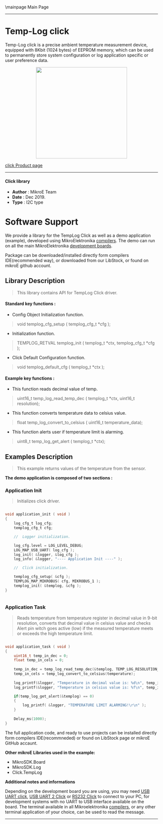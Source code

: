 \mainpage Main Page
 
 

---
# Temp-Log click

Temp-Log click is a precise ambient temperature measurement device, equipped with 8Kbit (1024 bytes) of EEPROM memory, which can be used to permanently store system configuration or log application specific or user preference data.

<p align="center">
  <img src="https://download.mikroe.com/images/click_for_ide/templog_click.png" height=300px>
</p>

[click Product page](https://www.mikroe.com/temp-log-click)

---


#### Click library 

- **Author**        : MikroE Team
- **Date**          : Dec 2019.
- **Type**          : I2C type


# Software Support

We provide a library for the TempLog Click 
as well as a demo application (example), developed using MikroElektronika 
[compilers](https://shop.mikroe.com/compilers). 
The demo can run on all the main MikroElektronika [development boards](https://shop.mikroe.com/development-boards).

Package can be downloaded/installed directly form compilers IDE(recommended way), or downloaded from our LibStock, or found on mikroE github account. 

## Library Description

> This library contains API for TempLog Click driver.

#### Standard key functions :

- Config Object Initialization function.
> void templog_cfg_setup ( templog_cfg_t *cfg ); 
 
- Initialization function.
> TEMPLOG_RETVAL templog_init ( templog_t *ctx, templog_cfg_t *cfg );

- Click Default Configuration function.
> void templog_default_cfg ( templog_t *ctx );


#### Example key functions :

- This function reads decimal value of temp.
> uint16_t temp_log_read_temp_dec ( templog_t *ctx, uint16_t resolution);
 
- This function converts temperature data to celsius value.
> float temp_log_convert_to_celsius ( uint16_t temperature_data);

- This function alerts user if temperature limit is alarming.
> uint8_t temp_log_get_alert ( templog_t *ctx);

## Examples Description

> This example returns values of the temperature from the sensor.

**The demo application is composed of two sections :**

### Application Init 

> Initializes click driver. 

```c

void application_init ( void )
{
    log_cfg_t log_cfg;
    templog_cfg_t cfg;

    //  Logger initialization.

    log_cfg.level = LOG_LEVEL_DEBUG;
    LOG_MAP_USB_UART( log_cfg );
    log_init( &logger, &log_cfg );
    log_info( &logger, "---- Application Init ----" );

    //  Click initialization.

    templog_cfg_setup( &cfg );
    TEMPLOG_MAP_MIKROBUS( cfg, MIKROBUS_1 );
    templog_init( &templog, &cfg );
}
  
```

### Application Task

> Reads temperature from temperature register in decimal value in 9-bit resolution,
> converts that decimal value in celsius value and checks Alert pin witch goes active (low)
> if the measured temperature meets or exceeds the high temperature limit.

```c

void application_task ( void )
{
    uint16_t temp_in_dec = 0;
    float temp_in_cels = 0;
    
    temp_in_dec = temp_log_read_temp_dec(&templog, TEMP_LOG_RESOLUTION_9_BITS);
    temp_in_cels = temp_log_convert_to_celsius(temperature);
    
    log_printf(&logger, "Temperature in decimal value is: %d\n", temp_in_dec);
    log_printf(&logger, "Temperature in celsius value is: %f\n", temp_in_cels);

    if(temp_log_get_alert(&templog) == 0)
    {
        log_printf( &logger, "TEMPERATURE LIMIT ALARMING!\r\n" );
    }
    
    Delay_ms(1000);
} 

```

The full application code, and ready to use projects can be  installed directly form compilers IDE(recommneded) or found on LibStock page or mikroE GitHub accaunt.

**Other mikroE Libraries used in the example:** 

- MikroSDK.Board
- MikroSDK.Log
- Click.TempLog

**Additional notes and informations**

Depending on the development board you are using, you may need 
[USB UART click](https://shop.mikroe.com/usb-uart-click), 
[USB UART 2 Click](https://shop.mikroe.com/usb-uart-2-click) or 
[RS232 Click](https://shop.mikroe.com/rs232-click) to connect to your PC, for 
development systems with no UART to USB interface available on the board. The 
terminal available in all Mikroelektronika 
[compilers](https://shop.mikroe.com/compilers), or any other terminal application 
of your choice, can be used to read the message.



---
